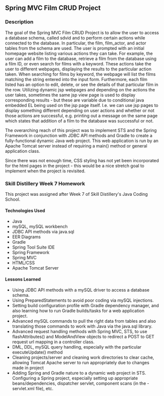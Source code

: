 ## Spring MVC Film CRUD Project

### Description
The goal of the Spring MVC Film CRUD Project is to allow the user to access a database schema, called sdvid and to perform certain actions while connected to the database. In particular, the film, film_actor, and actor tables from the schema are used. The user is prompted with an initial homepage website listing various actions they can take. For example, the user can add a film to the database, retrieve a film from the database using a film ID, or even search for films with a keyword. These actions take the user to different webpages, displaying the results to the particular action taken. When searching for films by keyword, the webpage will list the films matching the string entered into the input form. Furthermore, each film listed has an option to edit, delete, or see the details of that particular film in the row. Utilizing dynamic jsp webpages and depending on the actions the user takes, sometimes the same jsp view page is used to display corresponding results - but these are variable due to conditional java embedded EL being used on the jsp page itself. I.e. we can use jsp pages to display something different depending on user actions and whether or not those actions are successful, e.g. printing out a message on the same page which states that addition of a film to the database was successful or not.

The overarching reach of this project was to implement STS and the Spring Framework in conjunction with JDBC API methods and Gradle to create a fully-functional dynamic Java web project. This web application is run by an Apache Tomcat server instead of requiring a main() method or general application class.

 Since there was not enough time, CSS styling has not yet been incorporated for the html pages in the project - this would be a nice stretch goal to implement when the project is revisited.

### Skill Distillery Week 7 Homework
This project was assigned after Week 7 of Skill Distillery's Java Coding
School.

#### Technologies Used

* Java
* mySQL, mySQL workbench
* JDBC API methods via java.sql
* EER Diagrams
* Gradle
* Spring Tool Suite IDE
* Spring Framework
* Spring MVC
* HTML/CSS
* Apache Tomcat Server

#### Lessons Learned

* Using JDBC API methods with a mySQL driver to access a database schema.
* Using PreparedStatements to avoid poor coding via mySQL injections.
* Setting build configuration profile with Gradle dependency manager, and also learning how to run Gradle builds/tasks for a web application project.
* Advanced mySQL commands to pull the right data from tables and also translating those commands to work with Java via the java.sql library.
* Advanced request handling methods with Spring MVC, STS, to use flashAttributes() and ModelAndView objects to redirect a POST to GET request url mapping in a controller class.
* DML, DDL, mySQL query handling, especially with the particular executeUpdate() method
* Cleaning projects/server and cleaning work directories to clear cache, allowing Tomcat Apache server to run appropriately due to changes made in project
* Adding Spring and Gradle nature to a dynamic web project in STS. Configuring a Spring project, especially setting up appropriate beans/dependencies, dispatcher servlet, component scans (in the -servlet.xml file), etc.
